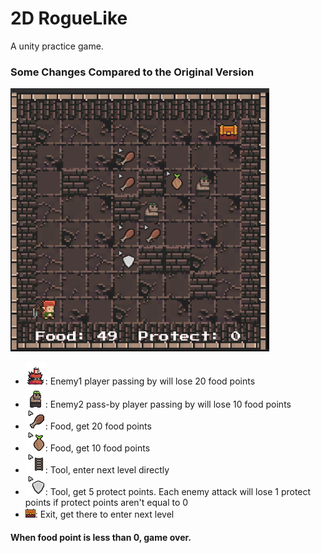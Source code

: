 # 2D RogueLike

A unity practice game.

### Some Changes Compared to the Original Version

![UI](https://github.com/WuaaAj/Roguelike/blob/master/docs/UI.png)

- ![Enemy1](https://github.com/WuaaAj/Roguelike/blob/master/Assets/Sprites/big_demon_idle_anim_f3.png): Enemy1
player passing by will lose 20 food points
- ![Enemy2](https://github.com/WuaaAj/Roguelike/blob/master/Assets/Sprites/big_zombie_idle_anim_f0.png): Enemy2 pass-by 
player passing by will lose 10 food points
- ![Food](https://github.com/WuaaAj/Roguelike/blob/master/Assets/Pixel%20Cursors/Cursors/Bonus_33.png): Food, get 20 food points
- ![Food](https://github.com/WuaaAj/Roguelike/blob/master/Assets/Pixel%20Cursors/Cursors/Bonus_42.png): Food, get 10 food points
- ![Tool](https://github.com/WuaaAj/Roguelike/blob/master/Assets/Pixel%20Cursors/Cursors/Bonus_36.png): Tool, enter next level directly
- ![Tool](https://github.com/WuaaAj/Roguelike/blob/master/Assets/Pixel%20Cursors/Cursors/Bonus_40.png): Tool, get 5 protect points.
Each enemy attack will lose 1 protect points if protect points aren't equal to 0
- ![Exit](https://github.com/WuaaAj/Roguelike/blob/master/Assets/Sprites/chest_empty_open_anim_f0.png): Exit, get there to enter next level

#### When food point is less than 0, game over.
